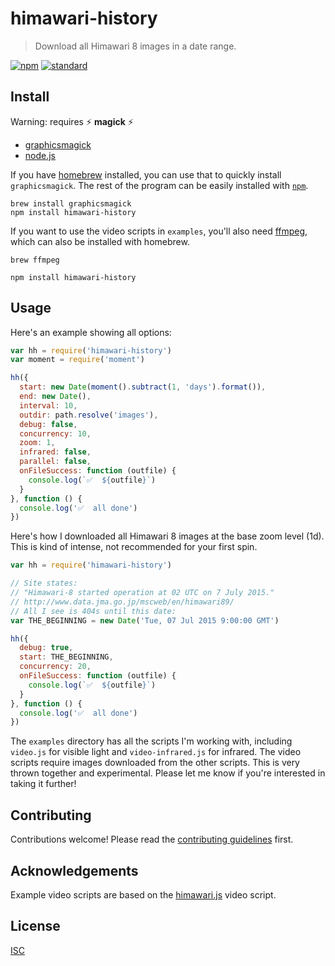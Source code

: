 # himawari-history

> Download all Himawari 8 images in a date range.

[![npm][npm-image]][npm-url]
[![standard][standard-image]][standard-url]

[npm-image]: https://img.shields.io/npm/v/himawari-history.svg?style=flat-square
[npm-url]: https://www.npmjs.com/package/himawari-history
[standard-image]: https://img.shields.io/badge/code%20style-standard-brightgreen.svg?style=flat-square
[standard-url]: http://npm.im/standard

## Install

Warning: requires :zap: **magick** :zap:

* [graphicsmagick](http://www.graphicsmagick.org)
* [node.js](https://nodejs.org/en/download/)

If you have [homebrew](http://brew.sh/) installed, you can use that to quickly install `graphicsmagick`. The rest of the program can be easily installed with [`npm`](https://www.npmjs.com/).

```
brew install graphicsmagick
npm install himawari-history
```

If you want to use the video scripts in `examples`, you'll also need [ffmpeg](https://www.ffmpeg.org), which can also be installed with homebrew.

```
brew ffmpeg
```

```
npm install himawari-history
```

## Usage

Here's an example showing all options:

```js
var hh = require('himawari-history')
var moment = require('moment')

hh({
  start: new Date(moment().subtract(1, 'days').format()),
  end: new Date(),
  interval: 10,
  outdir: path.resolve('images'),
  debug: false,
  concurrency: 10,
  zoom: 1,
  infrared: false,
  parallel: false,
  onFileSuccess: function (outfile) {
    console.log(`✅  ${outfile}`)
  }
}, function () {
  console.log('✅  all done')
})
```

Here's how I downloaded all Himawari 8 images at the base zoom level (1d). This is kind of intense, not recommended for your first spin.

```js
var hh = require('himawari-history')

// Site states:
// "Himawari-8 started operation at 02 UTC on 7 July 2015."
// http://www.data.jma.go.jp/mscweb/en/himawari89/
// All I see is 404s until this date:
var THE_BEGINNING = new Date('Tue, 07 Jul 2015 9:00:00 GMT')

hh({
  debug: true,
  start: THE_BEGINNING,
  concurrency: 20,
  onFileSuccess: function (outfile) {
    console.log(`✅  ${outfile}`)
  }
}, function () {
  console.log('✅  all done')
})
```

The `examples` directory has all the scripts I'm working with, including `video.js` for visible light and `video-infrared.js` for infrared. The video scripts require images downloaded from the other scripts. This is very thrown together and experimental. Please let me know if you're interested in taking it further!

## Contributing

Contributions welcome! Please read the [contributing guidelines](CONTRIBUTING.md) first.

## Acknowledgements

Example video scripts are based on the [himawari.js](https://github.com/jakiestfu/himawari.js) video script.

## License

[ISC](LICENSE.md)

